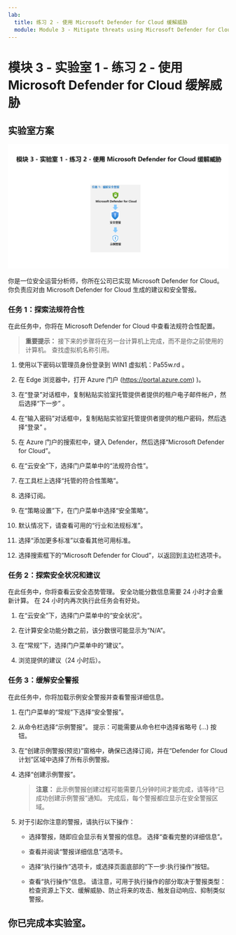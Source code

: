 ```yaml
---
lab:
  title: 练习 2 - 使用 Microsoft Defender for Cloud 缓解威胁
  module: Module 3 - Mitigate threats using Microsoft Defender for Cloud
---
```


# <a name="module-3---lab-1---exercise-2---mitigate-threats-using-microsoft-defender-for-cloud"></a>模块 3 - 实验室 1 - 练习 2 - 使用 Microsoft Defender for Cloud 缓解威胁

## <a name="lab-scenario"></a>实验室方案

![实验室概述。](../Media/SC-200-Lab_Diagrams_Mod3_L1_Ex2.png)

你是一位安全运营分析师，你所在公司已实现 Microsoft Defender for Cloud。 你负责应对由 Microsoft Defender for Cloud 生成的建议和安全警报。


### <a name="task-1-explore-regulatory-compliance"></a>任务 1：探索法规符合性

在此任务中，你将在 Microsoft Defender for Cloud 中查看法规符合性配置。 

>**重要提示：** 接下来的步骤将在另一台计算机上完成，而不是你之前使用的计算机。 查找虚拟机名称引用。

1. 使用以下密码以管理员身份登录到 WIN1 虚拟机：Pa55w.rd 。  

1. 在 Edge 浏览器中，打开 Azure 门户 (https://portal.azure.com) )。

1. 在“登录”对话框中，复制粘贴实验室托管提供者提供的租户电子邮件帐户，然后选择“下一步”  。

1. 在“输入密码”对话框中，复制粘贴实验室托管提供者提供的租户密码，然后选择“登录”  。

1. 在 Azure 门户的搜索栏中，键入 Defender，然后选择“Microsoft Defender for Cloud”。

1. 在“云安全”下，选择门户菜单中的“法规符合性”。

1. 在工具栏上选择“托管的符合性策略”。

1. 选择订阅。

1. 在“策略设置”下，在门户菜单中选择“安全策略”。

1. 默认情况下，请查看可用的“行业和法规标准”。

1. 选择“添加更多标准”以查看其他可用标准。

1. 选择搜索框下的“Microsoft Defender for Cloud”，以返回到主边栏选项卡。


### <a name="task-2-explore-security-posture-and-recommendations"></a>任务 2：探索安全状况和建议

在此任务中，你将查看云安全态势管理。  安全功能分数信息需要 24 小时才会重新计算。  在 24 小时内再次执行此任务会有好处。

1. 在“云安全”下，选择门户菜单中的“安全状况”。

1. 在计算安全功能分数之前，该分数很可能显示为“N/A”。

1. 在“常规”下，选择门户菜单中的“建议”。

1. 浏览提供的建议（24 小时后）。


### <a name="task-3-mitigate-security-alerts"></a>任务 3：缓解安全警报

在此任务中，你将加载示例安全警报并查看警报详细信息。


1. 在门户菜单的“常规”下选择“安全警报”。

1. 从命令栏选择“示例警报”。 提示：可能需要从命令栏中选择省略号 (...) 按钮。

1. 在“创建示例警报(预览)”窗格中，确保已选择订阅，并在“Defender for Cloud 计划”区域中选择了所有示例警报。

1. 选择“创建示例警报”。  

    >**注意：** 此示例警报创建过程可能需要几分钟时间才能完成，请等待“已成功创建示例警报”通知。 完成后，每个警报都应显示在安全警报区域。

1. 对于引起你注意的警报，请执行以下操作：

    - 选择警报，随即应会显示有关警报的信息。 选择“查看完整的详细信息”。

    - 查看并阅读“警报详细信息”选项卡。

    - 选择“执行操作”选项卡，或选择页面底部的“下一步:执行操作”按钮。

    - 查看“执行操作”信息。 请注意，可用于执行操作的部分取决于警报类型：检查资源上下文、缓解威胁、防止将来的攻击、触发自动响应、抑制类似警报。

## <a name="you-have-completed-the-lab"></a>你已完成本实验室。
